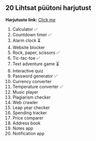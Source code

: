 ## 20 Lihtsat püütoni harjutust 

**Harjutuste link:** [Click me](https://www.indeed.com/career-advice/career-development/beginner-projects-for-python) 
 
1. Calculator ✅
2. Countdown timer ✅
3. Alarm clock ⏳
4. Website blocker
5. Rock, paper, scissors ✅
6. Tic-tac-toe ✅
7. Text adventure game ⏳
8. Interactive quiz
9. Password generator ✅
10. Currency converter
11. Temperature converter ✅
12. Music player
13. Plagiarism checker
14. Web crawler
15. Leap year checker
16. Spending tracker
17. Price comparer
18. Address book
19. Notes app
20. Notification app
